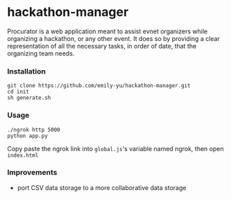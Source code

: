 # hackathon-manager
Procurator is a web application meant to assist evnet organizers while organizing a hackathon, or any other event. It does so by providing a clear representation of all the necessary tasks, in order of date, that the organizing team needs.

### Installation
	git clone https://github.com/emily-yu/hackathon-manager.git
	cd init
	sh generate.sh
	
### Usage
	./ngrok http 5000
	python app.py
	
Copy paste the ngrok link into `global.js`'s variable named ngrok, then open `index.html`

### Improvements
* port CSV data storage to a more collaborative data storage